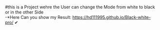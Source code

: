 #this is a Project wehre the User can change the Mode from white to black or in the other Side<br>
-*Here Can you show my Result: https://hd111995.github.io/Black-white-pro/ &#10004;
